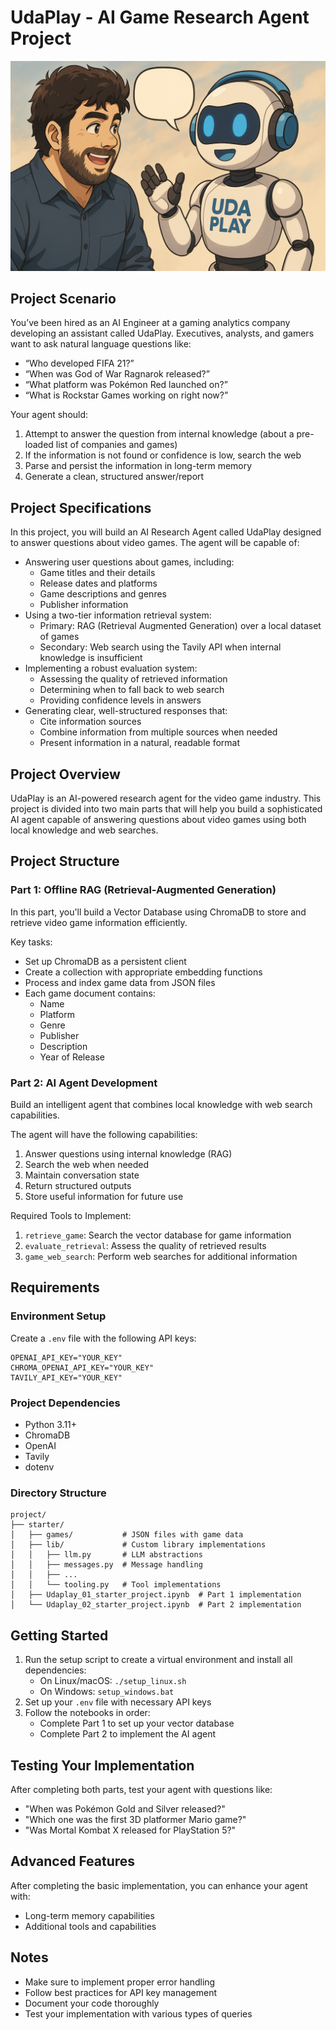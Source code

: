 # UdaPlay - AI Game Research Agent Project

![UdaPlay Logo](logo.png)

## Project Scenario

You’ve been hired as an AI Engineer at a gaming analytics company developing an assistant called UdaPlay. Executives, analysts, and gamers want to ask natural language questions like:

- “Who developed FIFA 21?”
- “When was God of War Ragnarok released?”
- “What platform was Pokémon Red launched on?”
- “What is Rockstar Games working on right now?”

Your agent should:

1. Attempt to answer the question from internal knowledge (about a pre-loaded list of companies and games)
2. If the information is not found or confidence is low, search the web
3. Parse and persist the information in long-term memory
4. Generate a clean, structured answer/report

## Project Specifications

In this project, you will build an AI Research Agent called UdaPlay designed to answer questions about video games. The agent will be capable of:

- Answering user questions about games, including:
  - Game titles and their details
  - Release dates and platforms
  - Game descriptions and genres
  - Publisher information
- Using a two-tier information retrieval system:
  - Primary: RAG (Retrieval Augmented Generation) over a local dataset of games
  - Secondary: Web search using the Tavily API when internal knowledge is insufficient
- Implementing a robust evaluation system:
  - Assessing the quality of retrieved information
  - Determining when to fall back to web search
  - Providing confidence levels in answers
- Generating clear, well-structured responses that:
  - Cite information sources
  - Combine information from multiple sources when needed
  - Present information in a natural, readable format

## Project Overview
UdaPlay is an AI-powered research agent for the video game industry. This project is divided into two main parts that will help you build a sophisticated AI agent capable of answering questions about video games using both local knowledge and web searches.

## Project Structure

### Part 1: Offline RAG (Retrieval-Augmented Generation)
In this part, you'll build a Vector Database using ChromaDB to store and retrieve video game information efficiently.

Key tasks:
- Set up ChromaDB as a persistent client
- Create a collection with appropriate embedding functions
- Process and index game data from JSON files
- Each game document contains:
  - Name
  - Platform
  - Genre
  - Publisher
  - Description
  - Year of Release

### Part 2: AI Agent Development
Build an intelligent agent that combines local knowledge with web search capabilities.

The agent will have the following capabilities:
1. Answer questions using internal knowledge (RAG)
2. Search the web when needed
3. Maintain conversation state
4. Return structured outputs
5. Store useful information for future use

Required Tools to Implement:
1. `retrieve_game`: Search the vector database for game information
2. `evaluate_retrieval`: Assess the quality of retrieved results
3. `game_web_search`: Perform web searches for additional information

## Requirements

### Environment Setup
Create a `.env` file with the following API keys:
```
OPENAI_API_KEY="YOUR_KEY"
CHROMA_OPENAI_API_KEY="YOUR_KEY"
TAVILY_API_KEY="YOUR_KEY"
```

### Project Dependencies
- Python 3.11+
- ChromaDB
- OpenAI
- Tavily
- dotenv

### Directory Structure
```
project/
├── starter/
│   ├── games/           # JSON files with game data
│   ├── lib/             # Custom library implementations
│   │   ├── llm.py       # LLM abstractions
│   │   ├── messages.py  # Message handling
│   │   ├── ...
│   │   └── tooling.py   # Tool implementations
│   ├── Udaplay_01_starter_project.ipynb  # Part 1 implementation
│   └── Udaplay_02_starter_project.ipynb  # Part 2 implementation
```

## Getting Started

1. Run the setup script to create a virtual environment and install all
   dependencies:
   - On Linux/macOS: `./setup_linux.sh`
   - On Windows: `setup_windows.bat`
2. Set up your `.env` file with necessary API keys
3. Follow the notebooks in order:
   - Complete Part 1 to set up your vector database
   - Complete Part 2 to implement the AI agent

## Testing Your Implementation

After completing both parts, test your agent with questions like:
- "When was Pokémon Gold and Silver released?"
- "Which one was the first 3D platformer Mario game?"
- "Was Mortal Kombat X released for PlayStation 5?"

## Advanced Features

After completing the basic implementation, you can enhance your agent with:
- Long-term memory capabilities
- Additional tools and capabilities

## Notes
- Make sure to implement proper error handling
- Follow best practices for API key management
- Document your code thoroughly
- Test your implementation with various types of queries
